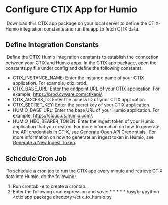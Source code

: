 # Configure CTIX App for Humio
​
Download this CTIX app package on your local server to define the CTIX-Humio integration constants and run the app to fetch CTIX data.
​
​
## Define Integration Constants
​
Define the CTIX-Humio integration constants to establish the connection between your CTIX and Humio apps. In the CTIX app package, open the constants.py file under config and define the following constants:
​
* CTIX_INSTANCE_NAME: Enter the instance name of your CTIX application. For example, ctix_prod.
* CTIX_BASE_URL: Enter the endpoint URL of your CTIX application. For example, https://prod.cyware.com/ctixapi/.
* CTIX_ACCESS_ID: Enter the access ID of your CTIX application.
* CTIX_SECRET_KEY: Enter the secret key of your CTIX application.
* HUMIO_BASE_URL: Enter the base URL of your Humio application. For example, https://cloud.us.humio.com/.
* HUMIO_HEC_BEARER_TOKEN: Enter the ingest token of your Humio application that you created
​
For more information on how to generate the API credentials in CTIX, see [Generate Open API Credentials](https://techdocs.cyware.com/en/299670-447852-configure-open-api.html#UUID-8cf6c276-1af8-65fb-5fd1-995a016a7703_section-idm4659587550920033321460492648).
​
For more information on how to generate an ingest token in Humio, see [Generate a New Ingest Token](https://library.humio.com/falcon-logscale/ingesting-data-tokens.html#ingesting-data-tokens-generate).
​
​
## Schedule Cron Job
​
To schedule a cron job to run the CTIX app every minute and retrieve CTIX data into Humio, do the following:
​
1. Run crontab -e to create a crontab.
2. Enter the following cron expression and save: * * * * * /usr/bin/python &lt;ctix app package directory>/ctix_to_humio.py.

